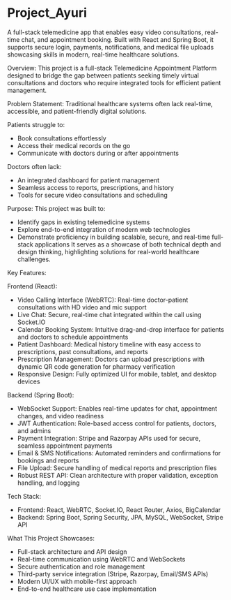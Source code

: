 # Project_Ayuri
A full-stack telemedicine app that enables easy video consultations, real-time chat, and appointment booking. Built with React and Spring Boot, it supports secure login, payments, notifications, and medical file uploads showcasing skills in modern, real-time healthcare solutions. 

Overview:
This project is a full-stack Telemedicine Appointment Platform designed to bridge the gap between patients seeking timely virtual consultations and doctors who require integrated tools for efficient patient management.

Problem Statement:
Traditional healthcare systems often lack real-time, accessible, and patient-friendly digital solutions.

Patients struggle to:
- Book consultations effortlessly
- Access their medical records on the go
- Communicate with doctors during or after appointments

Doctors often lack:
- An integrated dashboard for patient management
- Seamless access to reports, prescriptions, and history
- Tools for secure video consultations and scheduling

Purpose:
This project was built to:
- Identify gaps in existing telemedicine systems
- Explore end-to-end integration of modern web technologies
- Demonstrate proficiency in building scalable, secure, and real-time full-stack applications
It serves as a showcase of both technical depth and design thinking, highlighting solutions for real-world healthcare challenges.

Key Features:

Frontend (React):
- Video Calling Interface (WebRTC): Real-time doctor-patient consultations with HD video and mic support
- Live Chat: Secure, real-time chat integrated within the call using Socket.IO
- Calendar Booking System: Intuitive drag-and-drop interface for patients and doctors to schedule appointments
- Patient Dashboard: Medical history timeline with easy access to prescriptions, past consultations, and reports
- Prescription Management: Doctors can upload prescriptions with dynamic QR code generation for pharmacy verification
- Responsive Design: Fully optimized UI for mobile, tablet, and desktop devices

Backend (Spring Boot):
- WebSocket Support: Enables real-time updates for chat, appointment changes, and video readiness
- JWT Authentication: Role-based access control for patients, doctors, and admins
- Payment Integration: Stripe and Razorpay APIs used for secure, seamless appointment payments
- Email & SMS Notifications: Automated reminders and confirmations for bookings and reports
- File Upload: Secure handling of medical reports and prescription files
- Robust REST API: Clean architecture with proper validation, exception handling, and logging

Tech Stack:
- Frontend: React, WebRTC, Socket.IO, React Router, Axios, BigCalendar
- Backend: Spring Boot, Spring Security, JPA, MySQL, WebSocket, Stripe API

What This Project Showcases:
- Full-stack architecture and API design
- Real-time communication using WebRTC and WebSockets
- Secure authentication and role management
- Third-party service integration (Stripe, Razorpay, Email/SMS APIs)
- Modern UI/UX with mobile-first approach
- End-to-end healthcare use case implementation
